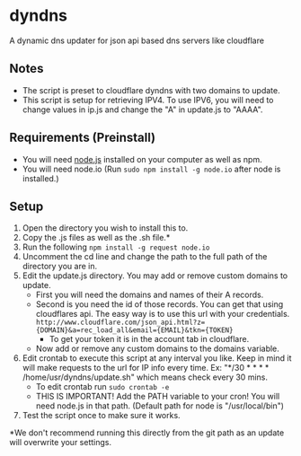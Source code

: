 dyndns
======

A dynamic dns updater for json api based dns servers like cloudflare

Notes
----
- The script is preset to cloudflare dyndns with two domains to update.
- This script is setup for retrieving IPV4. To use IPV6, you will need to
change values in ip.js and change the "A" in update.js to "AAAA".

Requirements (Preinstall)
----
* You will need [node.js](http://nodejs.org/) installed on your computer as well as npm.
* You will need node.io (Run `sudo npm install -g node.io` after node is installed.)

Setup
----
1. Open the directory you wish to install this to. 
2. Copy the .js files as well as the .sh file.*
3. Run the following `npm install -g request node.io`
4. Uncomment the cd line and change the path to the full path of the directory you are in.
5. Edit the update.js directory. You may add or remove custom domains to update.
	* First you will need the domains and names of their A records.
	* Second is you need the id of those records. You can get that using cloudflares api.
	The easy way is to use this url with your credentials. `http://www.cloudflare.com/json_api.html?z={DOMAIN}&a=rec_load_all&email={EMAIL}&tkn={TOKEN}`
		- To get your token it is in the account tab in cloudflare.
	* Now add or remove any custom domains to the domains variable.
6. Edit crontab to execute this script at any interval you like. Keep in mind it will make requests to the url for IP info every time. Ex: "*/30 * * * * /home/usr/dyndns/update.sh" which means check every 30 mins.
	* To edit crontab run `sudo crontab -e`
	* THIS IS IMPORTANT! Add the PATH variable to your cron! You will need node.js in that path. (Default path for node is "/usr/local/bin")
7. Test the script once to make sure it works.

*We don't recommend running this directly from the git path as an update will overwrite your settings.
